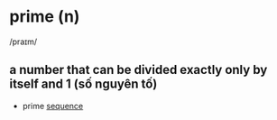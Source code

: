 # prime (n)

/praɪm/

## a number that can be divided exactly only by itself and 1 (số nguyên tố)

- prime [sequence](../s/sequence-n.md#an-orderred-set-of-numbers-events-actions-etc-chuỗi-dãy)
